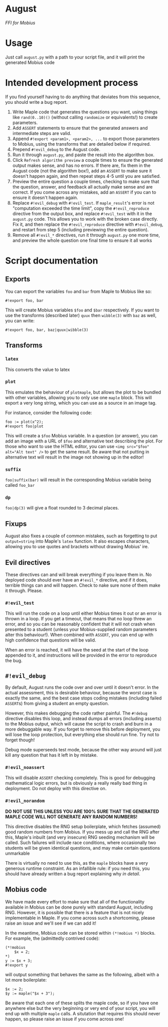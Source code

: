 # August
_FFI for Mobius_

# Usage
Just call `august.py` with a path to your script file, and it will print the generated Mobius code

# Intended development process
If you find yourself having to do anything that deviates from this sequence, you should write a bug report.

1. Write Maple code that generates the questions you want, using things like `rand(0..10)()` (without calling `randomize` or equivalents!) to create parameters.
2. Add `ASSERT` statements to ensure that the generated answers and intermediate steps are valid.
3. Append `#!export <param1>, <param2>, ...` to export those parameters to Mobius, using the transforms that are detailed below if required.
4. Prepend `#!evil_debug` to the August code.
5. Run it through `august.py`, and paste the result into the algorithm box.
6. Click `Refresh algorithm preview` a couple times to ensure the generated output makes sense, and has no errors. If there are, fix them in the August code (not the algorithm box!), add an `ASSERT` to make sure it doesn't happen again, and then repeat steps 4-5 until you are satisfied.
7. Preview the entire question a couple times, checking to make sure that the question, answer, and feedback all actually make sense and are correct. If you come across any mistakes, add an `ASSERT` if you can to ensure it doesn't happen again.
8. Replace `#!evil_debug` with `#!evil_test`. If `maple_result`'s error is not "computation exceeded the time limit", copy the `#!evil_reproduce` directive from the output box, and replace `#!evil_test` with it in the `august.py` code. This allows you to work with the broken case directly. Fix it, and then replace the `#!evil_reproduce` directive with `#!evil_debug`, and restart from step 5 (including previewing the entire question).
9. Remove all `#!evil_*` directives, run it through `august.py` one more time, and preview the whole question one final time to ensure it all works

# Script documentation
## Exports
You can export the variables `foo` and `bar` from Maple to Mobius like so:
```
#!export foo, bar
```
This will create Mobius variables `$foo` and `$bar` respectively. If you want to use the transforms (described later) `quux` then `wibble(3)` with `baz` as well, you can write:
```
#!export foo, bar, baz|quux|wibble(3)
```
## Transforms
### `latex`
This converts the value to latex
### `plot`
This emulates the behaviour of `plotmaple`, but allows the plot to be bundled with other variables, allowing you to only use one `maple` block. This will export a very long string, which you can use as a source in an image tag.

For instance, consider the following code:
```
foo := plot(x^2);
#!export foo|plot
```
This will create a `$foo` Mobius variable. In a question (or answer), you can add an image with a URL of `$foo` and alternative text describing the plot. For those who want to use the HTML editor, you can use `<img src="$foo" alt="Alt text" />` to get the same result. Be aware that not putting in alternative text will result in the image not showing up in the editor!
### `suffix`
`foo|suffix(bar)` will result in the corresponding Mobius variable being called `foo_bar`
### `dp`
`foo|dp(3)` will give a float rounded to 3 decimal places.
## Fixups
August also fixes a couple of common mistakes, such as forgetting to put `output=string` into Maple's `latex` function. It also escapes characters, allowing you to use quotes and brackets without drawing Mobius' ire.
## Evil directives
These directives can and will break everything if you leave them in. No deployed code should ever have an `#!evil_*` directive, and if it does, terrible things can and will happen. Check to nake sure none of them make it through. Please.
### `#!evil_test`
This will run the code on a loop until either Mobius times it out or an error is thrown in a loop. If you get a timeout, that means that no loop threw an error, and so you can be reasonably confident that it will not crash when presented to a student (unless your Mobius-supplied random parameters alter this behaviour!). When combined with `ASSERT`, you can end up with high confidence that questions will be valid.

When an error is reached, it will have the seed at the start of the loop appended to it, and instructions will be provided in the error to reproduce the bug.
## `#!evil_debug`
By default, August runs the code over and over until it doesn't error. In the actual assessment, this is desirable behaviour, because the worst case is exactly the same, and the best case stops coding mistakes (including failed `ASSERT`s) from giving a student an empty question.

However, this makes debugging the code rather painful. The `#!debug` directive disables this loop, and instead dumps all errors (including asserts) to the Mobius output, which will cause the script to crash and burn in a more debuggable way. If you forget to remove this before deployment, you will lose the loop protection, but everything else should run fine. Try not to forget though!

Debug mode superseeds test mode, because the other way around will just kill any question that has it left in by mistake.
### `#!evil_noassert`
This will disable `ASSERT` checking completely. This is good for debugging mathematical logic errors, but is obviously a really really bad thing in deployment. Do not deploy with this directive on.

### `#!evil_norandom`
**DO NOT USE THIS UNLESS YOU ARE 100% SURE THAT THE GENERATED MAPLE CODE WILL NOT GENERATE ANY RANDOM NUMBERS!**

This directive disables the RNG setup boilerplate, which fetches (assumed) good random numbers from Mobius. If you mess up and call the RNG after this, Maple's inbuilt (and very insecure) RNG seeding mechanism will be called. Such failures will include race conditions, where occasionally two students will be given identical questions, and may make certain questions unmarkable

There is virtually no need to use this, as the `maple` blocks have a very generous runtime constraint. As an infallible rule: if you need this, you should have already written a bug report explaining why _in detail_.

## Mobius code
We have made every effort to make sure that all of the functionality available in Mobius can be done purely with standard August, including RNG. However, it is possible that there is a feature that is not nicely implementable in Maple. If you come across such a shortcoming, please raise an issue and we'll see if we can add it!

In the meantime, Mobius code can be stored within `(*!mobius *)` blocks. For example, the (admittedly contrived code):
```
(*!mobius
    $x = 2;
*)
y := $x + 3;
#!export y
```
will output something that behaves the same as the following, albeit with a lot more boilerplate:
```
$x := 2;
$y := maple("$x + 3");
```
Be aware that each one of these splits the maple code, so if you have one anywhere else but the very beginning or very end of your script, you will end up with multiple `maple` calls. A situtation that requires this should never happen, so please raise an issue if you come across one!
